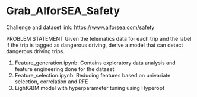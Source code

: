 # Grab_AIforSEA_Safety
 
Challenge and dataset link: https://www.aiforsea.com/safety

PROBLEM STATEMENT
Given the telematics data for each trip and the label if the trip is tagged as dangerous driving, derive a model that can detect dangerous driving trips.

1. Feature_generation.ipynb: Contains exploratory data analysis and feature engineering done for the dataset
2. Feature_selection.ipynb: Reducing features based on univariate selection, correlation and RFE
3. LightGBM model with hyperparameter tuning using Hyperopt
